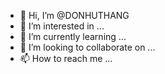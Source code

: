 - 👋 Hi, I’m @DONHUTHANG
- 👀 I’m interested in ...
- 🌱 I’m currently learning ...
- 💞️ I’m looking to collaborate on ...
- 📫 How to reach me ...

<!---
DONHUTHANG/DONHUTHANG is a ✨ special ✨ repository because its `README.md` (this file) appears on your GitHub profile.
You can click the Preview link to take a look at your changes.
--->
